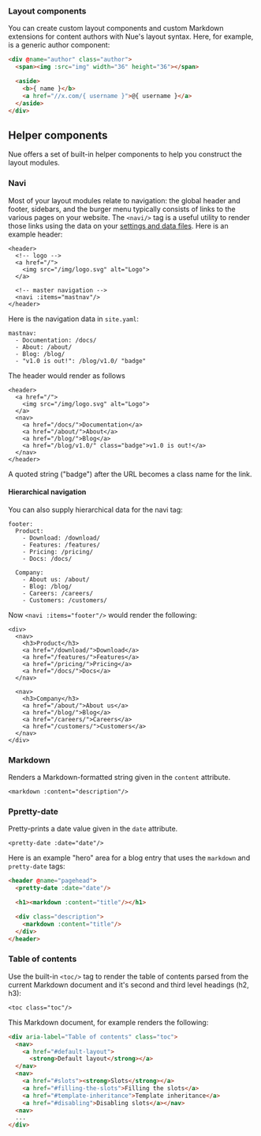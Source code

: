 
### Layout components
You can create custom layout components and custom Markdown extensions for content authors with Nue's layout syntax. Here, for example, is a generic author component:

```html
<div @name="author" class="author">
  <span><img :src="img" width="36" height="36"></span>

  <aside>
    <b>{ name }</b>
    <a href="//x.com/{ username }">@{ username }</a>
  </aside>
</div>
```


## Helper components
Nue offers a set of built-in helper components to help you construct the layout modules.


### Navi
Most of your layout modules relate to navigation: the global header and footer, sidebars, and the burger menu typically consists of links to the various pages on your website. The `<navi/>` tag is a useful utility to render those links using the data  on your [settings and data files](settings-and-data.html). Here is an example header:

```
<header>
  <!-- logo -->
  <a href="/">
    <img src="/img/logo.svg" alt="Logo">
  </a>

  <!-- master navigation -->
  <navi :items="mastnav"/>
</header>
```

Here is the navigation data in `site.yaml`:

```
mastnav:
  - Documentation: /docs/
  - About: /about/
  - Blog: /blog/
  - "v1.0 is out!": /blog/v1.0/ "badge"
```

The header would render as follows

```
<header>
  <a href="/">
    <img src="/img/logo.svg" alt="Logo">
  </a>
  <nav>
    <a href="/docs/">Documentation</a>
    <a href="/about/">About</a>
    <a href="/blog/">Blog</a>
    <a href="/blog/v1.0/" class="badge">v1.0 is out!</a>
  </nav>
</header>
```

A quoted string ("badge") after the URL becomes a class name for the link.


#### Hierarchical navigation
You can also supply hierarchical data for the navi tag:

```
footer:
  Product:
    - Download: /download/
    - Features: /features/
    - Pricing: /pricing/
    - Docs: /docs/

  Company:
    - About us: /about/
    - Blog: /blog/
    - Careers: /careers/
    - Customers: /customers/
```

Now `<navi :items="footer"/>` would render the following:

```
<div>
  <nav>
    <h3>Product</h3>
    <a href="/download/">Download</a>
    <a href="/features/">Features</a>
    <a href="/pricing/">Pricing</a>
    <a href="/docs/">Docs</a>
  </nav>

  <nav>
    <h3>Company</h3>
    <a href="/about/">About us</a>
    <a href="/blog/">Blog</a>
    <a href="/careers/">Careers</a>
    <a href="/customers/">Customers</a>
  </nav>
</div>
```



### Markdown
Renders a Markdown-formatted string given in the `content` attribute.

```
<markdown :content="description"/>
```


### Ppretty-date
Pretty-prints a date value given in the `date` attribute.

```
<pretty-date :date="date"/>
```

Here is an example "hero" area for a blog entry that uses the `markdown` and `pretty-date` tags:


```html
<header @name="pagehead">
  <pretty-date :date="date"/>

  <h1><markdown :content="title"/></h1>

  <div class="description">
    <markdown :content="title"/>
  </div>
</header>
```



### Table of contents
Use the built-in `<toc/>` tag to render the table of contents parsed from the current Markdown document and it's second and third level headings (h2, h3):

```
<toc class="toc"/>
```

This Markdown document, for example renders the following:

```html
<div aria-label="Table of contents" class="toc">
  <nav>
    <a href="#default-layout">
      <strong>Default layout</strong></a>
  </nav>
  <nav>
    <a href="#slots"><strong>Slots</strong></a>
    <a href="#filling-the-slots">Filling the slots</a>
    <a href="#template-inheritance">Template inheritance</a>
    <a href="#disabling">Disabling slots</a></nav>
  <nav>
  ...
</div>
```



